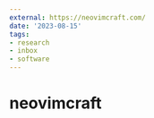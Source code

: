 ```yaml
---
external: https://neovimcraft.com/
date: '2023-08-15'
tags:
- research
- inbox
- software
---
```


# neovimcraft
